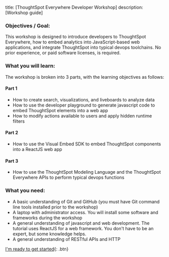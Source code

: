 
title: [ThoughtSpot Everywhere Developer Workshop]
description: [Workshop guide]

### Objectives / Goal:
This workshop is designed to introduce developers to ThoughtSpot Everywhere, how to embed analytics into JavaScript-based web applications, and integrate ThoughtSpot into typical devops toolchains. No prior experience, or paid software licenses, is required.

### What you will learn:
The workshop is broken into 3 parts, with the learning objectives as follows:

#### Part 1
- How to create search, visualizations, and liveboards to analyze data
- How to use the developer playground to generate javascript code to embed ThoughtSpot elements into a web app
- How to modify actions available to users and apply hidden runtime filters

#### Part 2
- How to use the Visual Embed SDK to embed ThoughtSpot components into a ReactJS web app

#### Part 3
- How to use the ThoughtSpot Modeling Language and the ThoughtSpot Everywhere APIs to perform typical devops functions

### What you need:
- A basic understanding of Git and GitHub (you must have Git command line tools installed prior to the workshop)
- A laptop with administrator access. You will install some software and frameworks during the workshop
- A general understanding of javascript and web development. The tutorial uses ReactJS for a web framework. You don't have to be an expert, but some knowledge helps.
- A general understanding of RESTful APIs and HTTP


[I'm ready to get started](/workshop.html){: .btn}

